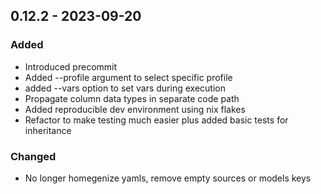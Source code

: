 ## 0.12.2 - 2023-09-20
### Added
* Introduced precommit
* Added --profile argument to select specific profile
* added --vars option to set vars during execution
* Propagate column data types in separate code path
* Added reproducible dev environment using nix flakes
* Refactor to make testing much easier plus added basic tests for inheritance
### Changed
* No longer homegenize yamls, remove empty sources or models keys
